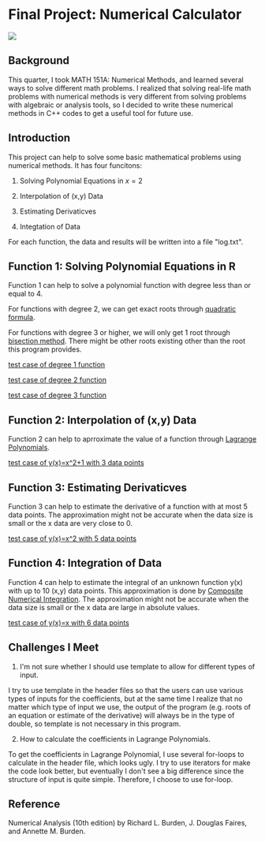 # Final Project: Numerical Calculator 

![](https://github.com/luwenkai1997/pic-10c-final-project/blob/master/title_picture.jpg)

## Background

This quarter, I took MATH 151A: Numerical Methods, and learned several ways to solve different math problems. I realized that solving real-life math problems with numerical methods is very different from solving problems with algebraic or analysis tools, so I decided to write these numerical methods in C++ codes to get a useful tool for future use. 

## Introduction

This project can help to solve some basic mathematical problems using numerical methods. It has four funcitons: 

1. Solving Polynomial Equations in $x=2$

2. Interpolation of (x,y) Data

3. Estimating Derivaticves

4. Integtation of Data

For each function, the data and results will be written into a file "log.txt". 

## Function 1: Solving Polynomial Equations in R

Function 1 can help to solve a polynomial function with degree less than or equal to 4.

For functions with degree 2, we can get exact roots through [quadratic formula](https://en.wikipedia.org/wiki/Quadratic_formula).

For functions with degree 3 or higher, we will only get 1 root through [bisection method](https://en.wikipedia.org/wiki/Bisection_method). There might be other roots existing other than the root this program provides. 

[test case of degree 1 function](https://github.com/luwenkai1997/pic-10c-final-project/blob/master/test_case/test_case_1)

[test case of degree 2 function](https://github.com/luwenkai1997/pic-10c-final-project/blob/master/test_case/test_case_2)

[test case of degree 3 function](https://github.com/luwenkai1997/pic-10c-final-project/blob/master/test_case/test_case_3)

## Function 2: Interpolation of (x,y) Data

Function 2 can help to aprroximate the value of a function through [Lagrange Polynomials](https://en.wikipedia.org/wiki/Lagrange_polynomial). 

[test case of y(x)=x^2+1 with 3 data points](https://github.com/luwenkai1997/pic-10c-final-project/blob/master/test_case/test_case_4)

## Function 3: Estimating Derivaticves

Function 3 can help to estimate the derivative of a function with at most 5 data points. The approximation might not be accurate when the data size is small or the x data are very close to 0. 

[test case of y(x)=x^2 with 5 data points](https://github.com/luwenkai1997/pic-10c-final-project/blob/master/test_case/test_case_5)

## Function 4: Integration of Data

Function 4 can help to estimate the integral of an unknown function y(x) with up to 10 (x,y) data points. This approximation is done by [Composite Numerical Integration](https://www3.nd.edu/~zxu2/acms40390F15/Lec-4.4.pdf). The approximation might not be accurate when the data size is small or the x data are large in absolute values.

[test case of y(x)=x with 6 data points](https://github.com/luwenkai1997/pic-10c-final-project/blob/master/test_case/test_case_6)

## Challenges I Meet

1. I'm not sure whether I should use template to allow for different types of input. 

I try to use template in the header files so that the users can use various types of inputs for the coefficients, but at the same time I realize that no matter which type of input we use, the output of the program (e.g. roots of an equation or estimate of the derivative) will always be in the type of double, so template is not necessary in this program. 

2. How to calculate the coefficients in Lagrange Polynomials.

To get the coefficients in Lagrange Polynomial, I use several for-loops to calculate in the header file, which looks ugly. I try to use iterators for make the code look better, but eventually I don't see a big difference since the structure of input is quite simple. Therefore, I choose to use for-loop. 

## Reference

Numerical Analysis (10th edition) by Richard L. Burden, J. Douglas Faires, and Annette M. Burden. 

